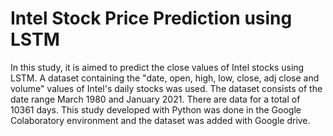 # Intel Stock Price Prediction using LSTM

In this study, it is aimed to predict the close values of Intel stocks using LSTM.
A dataset containing the "date, open, high, low, close, adj close and volume" values of Intel's daily stocks was used. 
The dataset consists of the date range March 1980 and January 2021. There are data for a total of 10361 days.
This study developed with Python was done in the Google Colaboratory environment and the dataset was added with Google drive.
